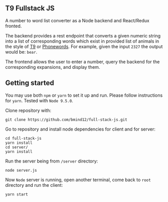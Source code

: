 ## T9 Fullstack JS

A number to word list converter as a Node backend and React/Redux fronted.

The backend provides a rest endpoint that converts a given numeric string into a list of corresponding words which exist in provided list of animals in the style of [T9](https://en.wikipedia.org/wiki/T9_(predictive_text)) or [Phonewords](https://en.wikipedia.org/wiki/Phoneword). For example, given the input `2327` the output would be: `bear`.

The frontend allows the user to enter a number, query the backend for the corresponding expansions, and display them.


## Getting started

You may use both `npm` or `yarn` to set it up and run. Please follow instructions for `yarn`. Tested with `Node 9.5.0`.

Clone repository with:
```
git clone https://github.com/bmind12/full-stack-js.git
```

Go to repository and install node dependencies for client and for server:
```
cd full-stack-js
yarn install
cd server/
yarn install
```

Run the server being from `/server` directory:
```
node server.js
```

Now `Node` server is running, open another terminal, come back to `root` directory and run the client:
```
yarn start
```
